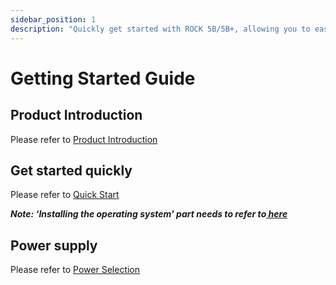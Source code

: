 ```yaml
---
sidebar_position: 1
description: "Quickly get started with ROCK 5B/5B+, allowing you to easily start using and exploring its features."
---
```


# Getting Started Guide

## Product Introduction

Please refer to [Product Introduction](../../getting-started/introduction.md)

## Get started quickly

Please refer to [Quick Start](../../getting-started/quick-start.md)

**_Note: ‘Installing the operating system' part needs to refer to[ here](./install-os.md)_**

## Power supply

Please refer to [Power Selection](../../getting-started/power-supply.md)
